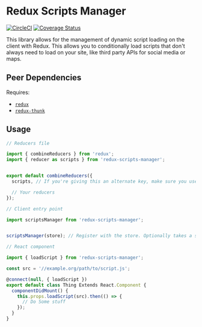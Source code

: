 # Redux Scripts Manager

[![CircleCI](https://circleci.com/gh/nhardy/redux-scripts-manager.svg?style=svg&circle-token=c11fec3b5aa6a5743620a129b3ff06f8742b5f7d)](https://circleci.com/gh/nhardy/redux-scripts-manager)
[![Coverage Status](https://coveralls.io/repos/github/nhardy/redux-scripts-manager/badge.svg?branch=master)](https://coveralls.io/github/nhardy/redux-scripts-manager?branch=master)

This library allows for the management of dynamic script loading on the client with Redux.
This allows you to conditionally load scripts that don't always need to load on your site, like third party APIs for social media or maps.

## Peer Dependencies

Requires:
- [`redux`](http://reduxjs.org)
- [`redux-thunk`](https://github.com/gaearon/redux-thunk)

## Usage

```javascript
// Reducers file

import { combineReducers } from 'redux';
import { reducer as scripts } from 'redux-scripts-manager';


export default combineReducers({
  scripts, // If you're giving this an alternate key, make sure you use that key when you register with the store

  // Your reducers
});

```

```javascript
// Client entry point

import scriptsManager from 'redux-scripts-manager';


scriptsManager(store); // Register with the store. Optionally takes a second parameter for the key in the store

```

```javascript
// React component

import { loadScript } from 'redux-scripts-manager';

const src = '//example.org/path/to/script.js';

@connect(null, { loadScript })
export default class Thing Extends React.Component {
  componentDidMount() {
    this.props.loadScript(src).then(() => {
      // Do Some stuff
    });
  }
}


```
